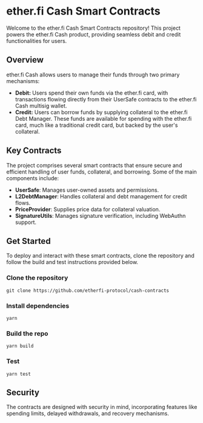 # ether.fi Cash Smart Contracts

Welcome to the ether.fi Cash Smart Contracts repository! This project powers the ether.fi Cash product, providing seamless debit and credit functionalities for users.

## Overview

ether.fi Cash allows users to manage their funds through two primary mechanisms:

- **Debit:** Users spend their own funds via the ether.fi card, with transactions flowing directly from their UserSafe contracts to the ether.fi Cash multisig wallet.
- **Credit:** Users can borrow funds by supplying collateral to the ether.fi Debt Manager. These funds are available for spending with the ether.fi card, much like a traditional credit card, but backed by the user's collateral.

## Key Contracts

The project comprises several smart contracts that ensure secure and efficient handling of user funds, collateral, and borrowing. Some of the main components include:

- **UserSafe**: Manages user-owned assets and permissions.
- **L2DebtManager**: Handles collateral and debt management for credit flows.
- **PriceProvider**: Supplies price data for collateral valuation.
- **SignatureUtils**: Manages signature verification, including WebAuthn support.

## Get Started

To deploy and interact with these smart contracts, clone the repository and follow the build and test instructions provided below.

### Clone the repository

```shell
git clone https://github.com/etherfi-protocol/cash-contracts
```

### Install dependencies

```shell
yarn
```

### Build the repo

```shell
yarn build
```

### Test

```shell
yarn test
```

## Security

The contracts are designed with security in mind, incorporating features like spending limits, delayed withdrawals, and recovery mechanisms.
